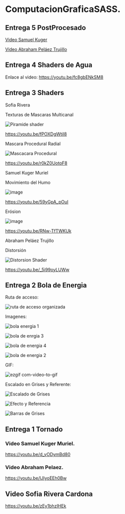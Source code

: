 # ComputacionGraficaSASS.

## Entrega 5 PostProcesado

[Video Samuel Kuger](https://youtu.be/9o-u7KpiD5E)

[Video Abraham Peláez Trujillo](https://youtu.be/hiYBxEyhNCU)



## Entrega 4 Shaders de Agua
 Enlace al video:
 https://youtu.be/fc8gbENkSM8


## Entrega 3 Shaders

Sofia Rivera

Texturas de Mascaras Multicanal

![Piramide shader](https://github.com/SKuger57/ComputacionGraficaSASS/assets/78061780/2a23c8b0-63a2-413c-a8ac-acd89333cad7)

https://youtu.be/fPOXDgWtil8

Mascara Procedural Radial

![Mascacara Procedural](https://github.com/SKuger57/ComputacionGraficaSASS/assets/78061780/3960649c-8f32-421d-a975-bb1884fb03c8)

https://youtu.be/r0kZ0UotoF8

Samuel Kuger Muriel

Movimiento del Humo

![image](https://github.com/SKuger57/ComputacionGraficaSASS/assets/78061780/ba4fa084-94f3-407c-92cf-386181cd200e)

https://youtu.be/59yGpA_pOuI

Erósion

![image](https://github.com/SKuger57/ComputacionGraficaSASS/assets/78061780/910d9ea3-6e0c-4929-a830-4a6922634249)

https://youtu.be/RNw-TfTWKUk

Abraham Peláez Trujillo

Distorsión

![Distorsion Shader](https://github.com/SKuger57/ComputacionGraficaSASS/assets/78061780/cf7c4f70-6e85-43c9-b3de-b4debcfdb350)

https://youtu.be/_5i99oyLUWw

## Entrega 2 Bola de Energia

Ruta de acceso:

![ruta de acceso organizada](https://github.com/SKuger57/ComputacionGraficaSASS/assets/78061780/a397dc0d-c1c9-4bba-b49e-f9e54c5f5f3e)

Imagenes:

![bola energia 1](https://github.com/SKuger57/ComputacionGraficaSASS/assets/78061780/6ab92b50-bae7-4e4b-828c-8e8c9e9ce164)


![bola de enrgia 3](https://github.com/SKuger57/ComputacionGraficaSASS/assets/78061780/a7a3e612-fb80-4d90-9b5c-694f7e9ee621)


![bola de energia 4](https://github.com/SKuger57/ComputacionGraficaSASS/assets/78061780/5045377a-06c9-421c-85f4-549913acfcf0)


![bola de energia 2](https://github.com/SKuger57/ComputacionGraficaSASS/assets/78061780/6db6bc68-0316-4f8e-a842-86888f2897db)


GIF:

![ezgif com-video-to-gif ](https://github.com/SKuger57/ComputacionGraficaSASS/assets/78061780/783ff124-aa7f-4de5-b948-fdb56d383528)


Escalado en Grises y Referente:

![Escalado de Grises](https://github.com/SKuger57/ComputacionGraficaSASS/assets/78061780/ad07b9d3-2a63-40a3-bf14-fb7875e0d3d1)



![Efecto y Referencia](https://github.com/SKuger57/ComputacionGraficaSASS/assets/78061780/0cfeed9d-d195-4288-a403-0a121bf4a764)


![Barras de Grises](https://github.com/SKuger57/ComputacionGraficaSASS/assets/78061780/44d11fe8-6a5d-42e1-a8c5-c90f1be2688f)



## Entrega 1 Tornado


### Video Samuel Kuger Muriel.
https://youtu.be/d_vODymBd80

### Video Abraham Pelaez.
https://youtu.be/lJIyoEEh0Bw

## Video Sofia Rivera Cardona
https://youtu.be/zEy1bhzIHEk
